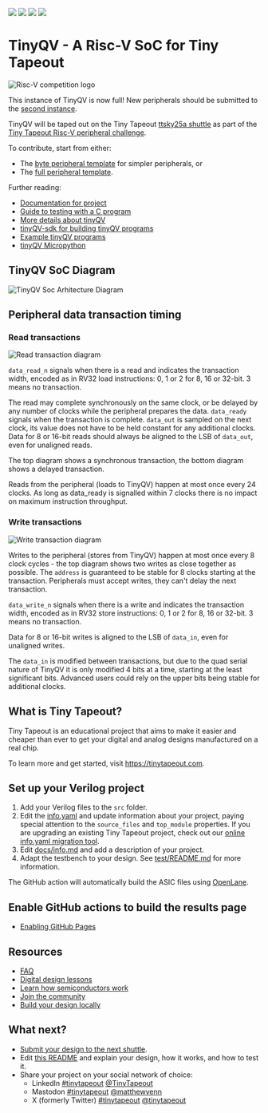 ![](../../workflows/gds/badge.svg) ![](../../workflows/docs/badge.svg) ![](../../workflows/test/badge.svg) ![](../../workflows/fpga/badge.svg)

# TinyQV - A Risc-V SoC for Tiny Tapeout

![Risc-V competition logo](docs/riscv_compo.jpg)

This instance of TinyQV is now full!  New peripherals should be submitted to the [second instance](https://github.com/TinyTapeout/ttsky25a-tinyQVb).

TinyQV will be taped out on the Tiny Tapeout [ttsky25a shuttle](https://app.tinytapeout.com/shuttles/ttsky25a) as part of the [Tiny Tapeout Risc-V peripheral challenge](https://tinytapeout.com/competitions/risc-v-peripheral/).

To contribute, start from either:
- The [byte peripheral template](https://github.com/TinyTapeout/tinyqv-byte-peripheral-template) for simpler peripherals, or
- The [full peripheral template](https://github.com/TinyTapeout/tinyqv-full-peripheral-template).

Further reading:
- [Documentation for project](docs/info.md)
- [Guide to testing with a C program](testing.md)
- [More details about tinyQV](https://github.com/MichaelBell/tinyQV/tree/ttsky25a)
- [tinyQV-sdk for building tinyQV programs](https://github.com/MichaelBell/tinyQV-sdk)
- [Example tinyQV programs](https://github.com/MichaelBell/tinyQV-projects)
- [tinyQV Micropython](https://github.com/MichaelBell/micropython/tree/tinyqv-sky25a)

## TinyQV SoC Diagram

![TinyQV Soc Arhitecture Diagram](docs/architecture.png)

## Peripheral data transaction timing

### Read transactions

![Read transaction diagram](docs/wavedrom/read_txn.png)

`data_read_n` signals when there is a read and indicates the transaction width, encoded as in RV32 load instructions: 0, 1 or 2 for 8, 16 or 32-bit.  3 means no transaction.

The read may complete synchronously on the same clock, or be delayed by any number of clocks while the peripheral prepares the data.  `data_ready` signals when the transaction is complete.  `data_out` is sampled on the next clock, its value does not have to be held constant for any additional clocks.  Data for 8 or 16-bit reads should always be aligned to the LSB of `data_out`, even for unaligned reads.

The top diagram shows a synchronous transaction, the bottom diagram shows a delayed transaction.

Reads from the peripheral (loads to TinyQV) happen at most once every 24 clocks.  As long as data_ready is signalled within 7 clocks there is no impact on maximum instruction throughput.

### Write transactions

![Write transaction diagram](docs/wavedrom/write_txn.png)

Writes to the peripheral (stores from TinyQV) happen at most once every 8 clock cycles - the top diagram shows two writes as close together as possible.  The `address` is guaranteed to be stable for 8 clocks starting at the transaction.  Peripherals must accept writes, they can't delay the next transaction.

`data_write_n` signals when there is a write and indicates the transaction width, encoded as in RV32 store instructions: 0, 1 or 2 for 8, 16 or 32-bit.  3 means no transaction.

Data for 8 or 16-bit writes is aligned to the LSB of `data_in`, even for unaligned writes.

The `data_in` is modified between transactions, but due to the quad serial nature of TinyQV it is only modified 4 bits at a time, starting at the least significant bits.  Advanced users could rely on the upper bits being stable for additional clocks.

## What is Tiny Tapeout?

Tiny Tapeout is an educational project that aims to make it easier and cheaper than ever to get your digital and analog designs manufactured on a real chip.

To learn more and get started, visit https://tinytapeout.com.

## Set up your Verilog project

1. Add your Verilog files to the `src` folder.
2. Edit the [info.yaml](info.yaml) and update information about your project, paying special attention to the `source_files` and `top_module` properties. If you are upgrading an existing Tiny Tapeout project, check out our [online info.yaml migration tool](https://tinytapeout.github.io/tt-yaml-upgrade-tool/).
3. Edit [docs/info.md](docs/info.md) and add a description of your project.
4. Adapt the testbench to your design. See [test/README.md](test/README.md) for more information.

The GitHub action will automatically build the ASIC files using [OpenLane](https://www.zerotoasiccourse.com/terminology/openlane/).

## Enable GitHub actions to build the results page

- [Enabling GitHub Pages](https://tinytapeout.com/faq/#my-github-action-is-failing-on-the-pages-part)

## Resources

- [FAQ](https://tinytapeout.com/faq/)
- [Digital design lessons](https://tinytapeout.com/digital_design/)
- [Learn how semiconductors work](https://tinytapeout.com/siliwiz/)
- [Join the community](https://tinytapeout.com/discord)
- [Build your design locally](https://www.tinytapeout.com/guides/local-hardening/)

## What next?

- [Submit your design to the next shuttle](https://app.tinytapeout.com/).
- Edit [this README](README.md) and explain your design, how it works, and how to test it.
- Share your project on your social network of choice:
  - LinkedIn [#tinytapeout](https://www.linkedin.com/search/results/content/?keywords=%23tinytapeout) [@TinyTapeout](https://www.linkedin.com/company/100708654/)
  - Mastodon [#tinytapeout](https://chaos.social/tags/tinytapeout) [@matthewvenn](https://chaos.social/@matthewvenn)
  - X (formerly Twitter) [#tinytapeout](https://twitter.com/hashtag/tinytapeout) [@tinytapeout](https://twitter.com/tinytapeout)
